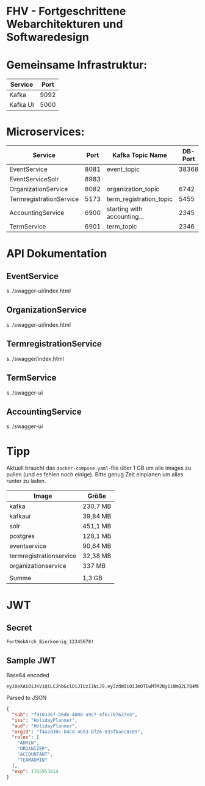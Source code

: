 # FHV - Fortgeschrittene Webarchitekturen und Softwaredesign

# Gemeinsame Infrastruktur:
| Service  | Port |
|----------|------|
| Kafka    | 9092 | 
| Kafka UI | 5000 |

# Microservices:
| Service                 | Port | Kafka Topic Name            | DB-Port |
|-------------------------|------|-----------------------------|---------|
| EventService            | 8081 | event_topic                 | 38368   |
| EventServiceSolr        | 8983 |
| OrganizationService     | 8082 | organization_topic          | 6742    |
| TermregistrationService | 5173 | term_registration_topic     | 5455    |
| AccountingService       | 6900 | starting with accounting... | 2345    |
| TermService             | 6901 | term_topic                  | 2346    |


# API Dokumentation
## EventService
s. /swagger-ui/index.html

## OrganizationService
s. /swagger-ui/index.html

## TermregistrationService
s. /swagger/index.html

## TermService
s. /swagger-ui

## AccountingService
s. /swagger-ui

# Tipp
Aktuell braucht das `docker-compose.yaml`-file über 1 GB um alle images zu pullen (und es fehlen noch einige). Bitte genug Zeit einplanen um alles runter zu laden.

| Image                   | Größe     |
|-------------------------|-----------|
| kafka                   | 230,7  MB |
| kafkaui                 |  39,84 MB |
| solr                    | 451,1  MB |
| postgres                | 128,1  MB |
| eventservice            |  90,64 MB |
| termregistrationservice |  32,38 MB |
| organizationservice     | 337    MB |
|                         |           |
| Summe                   |   1,3  GB |

# JWT
## Secret
`FortWebArch_Bierkoenig_12345678!`

## Sample JWT
Base64 encoded
```
eyJ0eXAiOiJKV1QiLCJhbGciOiJIUzI1NiJ9.eyJzdWIiOiJmOTEwMTM2Ny1iNmQ2LTQ4MDgtYTljNy00ZjYxNzA3NjI3ZWEiLCJpc3MiOiJIb2xpZGF5UGxhbm5lciIsImF1ZCI6IkhvbGlkYXlQbGFubmVyIiwib3JnSWQiOiJmNGEyZDMwYy1iNGNkLTRiOTMtYmYyNi0wMzNmYmFlYzhjMDkiLCJyb2xlcyI6WyJBRE1JTiIsIk9SR0FOSVpFUiIsIkFDQ09VTlRBTlQiLCJURUFNQURNSU4iXSwiZXhwIjoxNzY1OTUzODE0fQ.200jDphB9rsodlYes3k7M3dtOI72x7GVUzakCGMxzLA
```

Parsed to JSON
```JSON
{
  "sub": "f9101367-b6d6-4808-a9c7-4f61707627ea",
  "iss": "HolidayPlanner",
  "aud": "HolidayPlanner",
  "orgId": "f4a2d30c-b4cd-4b93-bf26-033fbaec8c09",
  "roles": [
    "ADMIN",
    "ORGANIZER",
    "ACCOUNTANT",
    "TEAMADMIN"
  ],
  "exp": 1765953814
}
```
